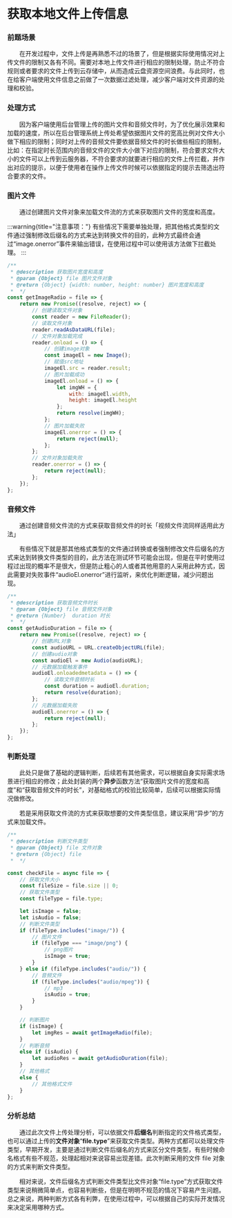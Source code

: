 # 获取本地文件上传信息

### 前题场景

&emsp;&emsp;在开发过程中，文件上传是再熟悉不过的场景了，但是根据实际使用情况对上传文件的限制又各有不同。需要对本地上传文件进行相应的限制处理，防止不符合规则或者要求的文件上传到云存储中，从而造成云盘资源空间浪费。与此同时，也在给客户端使用文件信息之前做了一次数据过滤处理，减少客户端对文件资源的处理和校验。

### 处理方式

&emsp;&emsp;因为客户端使用后台管理上传的图片文件和音频文件时，为了优化展示效果和加载的速度，所以在后台管理系统上传处希望依据图片文件的宽高比例对文件大小做下相应的限制；同时对上传的音频文件要依据音频文件的时长做些相应的限制，比如：在指定时长范围内的音频文件的文件大小做下对应的限制，符合要求文件大小的文件可以上传到云服务器，不符合要求的就要进行相应的文件上传拦截，并作出对应的提示，以便于使用者在操作上传文件时候可以依据指定的提示去筛选出符合要求的文件。

### 图片文件

&emsp;&emsp;通过创建图片文件对象来加载文件流的方式来获取图片文件的宽度和高度。

:::warning{title="注意事项："}
有些情况下需要单独处理，把其他格式类型的文件通过强制修改后缀名的方式来达到转换文件的目的，此种方式最终会通过“image.onerror”事件来输出错误，在使用过程中可以使用该方法做下拦截处理。
:::

```js title="获取图片宽度和高度"
/**
 * @description 获取图片宽度和高度
 * @param {Object} file 图片文件对象
 * @return {Object} {width: number, height: number} 图片宽度和高度
 *  */
const getImageRadio = file => {
	return new Promise((resolve, reject) => {
		// 创建读取文件对象
		const reader = new FileReader();
		// 读取文件对象
		reader.readAsDataURL(file);
		// 文件对象加载完成
		reader.onload = () => {
			// 创建image对象
			const imageEl = new Image();
			// 赋值src地址
			imageEl.src = reader.result;
			// 图片加载成功
			imageEl.onload = () => {
				let imgWH = {
					with: imageEl.width,
					height: imageEl.height
				};
				return resolve(imgWH);
			};
			// 图片加载失败
			imageEl.onerror = () => {
				return reject(null);
			};
		};
		// 文件对象加载失败
		reader.onerror = () => {
			return reject(null);
		};
	});
};
```

### 音频文件

&emsp;&emsp;通过创建音频文件流的方式来获取音频文件的时长「视频文件流同样适用此方法」

&emsp;&emsp;有些情况下就是那其他格式类型的文件通过转换或者强制修改文件后缀名的方式来达到转换文件类型的目的，此方法在测试环节可能会出现，但是在平时使用过程过出现的概率不是很大，但是防止粗心的人或者其他用意的人采用此种方式，因此需要对失败事件“audioEl.onerror”进行监听，来优化判断逻辑，减少问题出现。

```js title="获取音频文件时长"
/**
 * @description 获取音频文件时长
 * @param {Object} file 音频文件对象
 * @return {Number}  duration 时长
 *  */
const getAudioDuration = file => {
	return new Promise((resolve, reject) => {
		// 创建URL对象
		const audioURL = URL.createObjectURL(file);
		// 创建audio对象
		const audioEl = new Audio(audioURL);
		// 元数据加载触发事件
		audioEl.onloadedmetadata = () => {
			// 读取文件音频时长
			const duration = audioEl.duration;
			return resolve(duration);
		};
		// 元数据加载失败
		audioEl.onerror = () => {
			return reject(null);
		};
	});
};
```

### 判断处理

&emsp;&emsp;此处只是做了基础的逻辑判断，后续若有其他需求，可以根据自身实际需求场景进行相应的修改；此处封装的两个**异步**函数方法“获取图片文件的宽度和高度”和“获取音频文件的时长”，对基础格式的校验比较简单，后续可以根据实际情况做修改。

&emsp;&emsp;若是采用获取文件流的方式来获取想要的文件类型信息，建议采用“异步”的方式来加载文件。

```js title="判断文件类型"
/**
 * @description 判断文件类型
 * @param {Object} file 文件对象
 * @return {Object} file
 *  */

const checkFile = async file => {
	// 获取文件大小
	const fileSize = file.size || 0;
	// 获取文件类型
	const fileType = file.type;

	let isImage = false;
	let isAudio = false;
	// 判断文件类型
	if (fileType.includes("image/")) {
		// 图片文件
		if (fileType === "image/png") {
			// png图片
			isImage = true;
		}
	} else if (fileType.includes("audio/")) {
		// 音频文件
		if (fileType.includes("audio/mpeg")) {
			// mp3
			isAudio = true;
		}
	}

	// 判断图片
	if (isImage) {
		let imgRes = await getImageRadio(file);
	}
	// 判断音频
	else if (isAudio) {
		let audioRes = await getAudioDuration(file);
	}
	// 其他格式
	else {
		// 其他格式文件
	}
};
```

### 分析总结

&emsp;&emsp;通过此次文件上传处理分析，可以依据文件**后缀名**判断指定的文件格式类型，也可以通过上传的**文件对象**“**file.type**”来获取文件类型。两种方式都可以处理文件类型，早期开发，主要是通过判断文件后缀名的方式来区分文件类型，有些时候命名格式有些不规范，处理起相对来说容易出现差错。此次判断采用的文件 file 对象的方式来判断文件类型。

&emsp;&emsp;相对来说，文件后缀名方式判断文件类型比文件对象“file.type”方式获取文件类型来说稍微简单点，也容易判断些，但是在明明不规范的情况下容易产生问题。
总之来说，两种判断方式各有利弊，在使用过程中，可以根据自己的实际开发情况来决定采用哪种方式。
